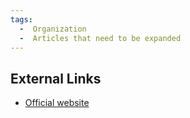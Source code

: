 ```yaml
---
tags:
  -  Organization
  -  Articles that need to be expanded
---
```

## External Links

- [Official website](https://www.fernico.com/)

